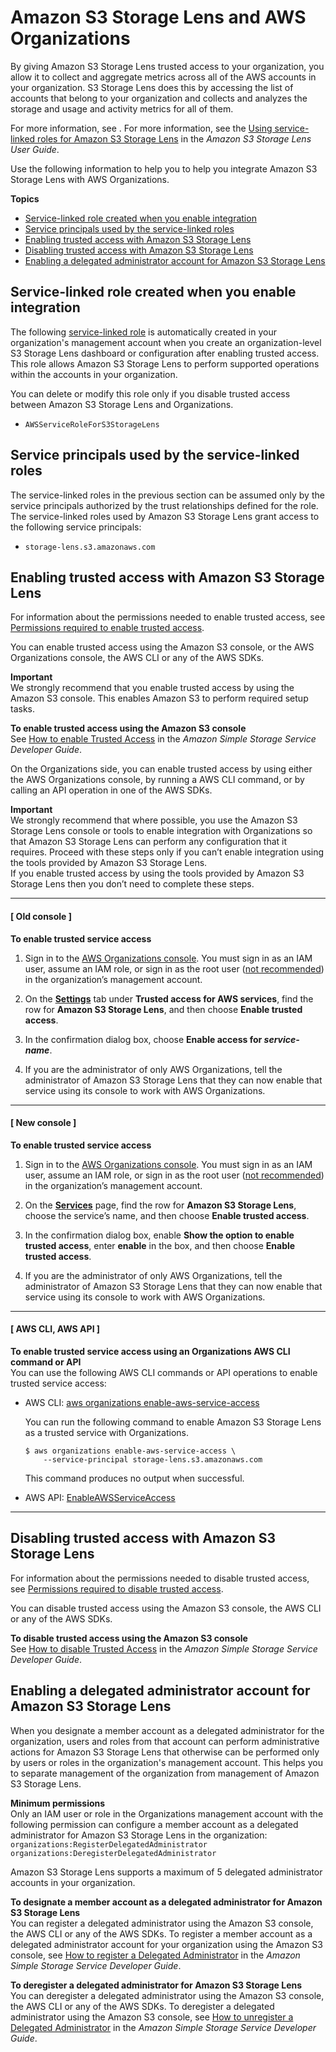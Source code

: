 # Amazon S3 Storage Lens and AWS Organizations<a name="services-that-can-integrate-s3lens"></a>

By giving Amazon S3 Storage Lens trusted access to your organization, you allow it to collect and aggregate metrics across all of the AWS accounts in your organization\. S3 Storage Lens does this by accessing the list of accounts that belong to your organization and collects and analyzes the storage and usage and activity metrics for all of them\. 

For more information, see \. For more information, see the [Using service\-linked roles for Amazon S3 Storage Lens](https://docs.aws.amazon.com/AmazonS3/latest/dev/using-service-linked-roles.html) in the *Amazon S3 Storage Lens User Guide*\. 

Use the following information to help you to help you integrate Amazon S3 Storage Lens with AWS Organizations\.

**Topics**
+ [Service\-linked role created when you enable integration](#integrate-enable-slr-s3lens)
+ [Service principals used by the service\-linked roles](#integrate-enable-svcprin-s3lens)
+ [Enabling trusted access with Amazon S3 Storage Lens](#integrate-enable-ta-s3lens)
+ [Disabling trusted access with Amazon S3 Storage Lens](#integrate-disable-ta-s3lens)
+ [Enabling a delegated administrator account for Amazon S3 Storage Lens](#integrate-disable-da-s3lens)

## Service\-linked role created when you enable integration<a name="integrate-enable-slr-s3lens"></a>

The following [service\-linked role](https://docs.aws.amazon.com/IAM/latest/UserGuide/using-service-linked-roles.html) is automatically created in your organization's management account when you create an organization\-level S3 Storage Lens dashboard or configuration after enabling trusted access\. This role allows Amazon S3 Storage Lens to perform supported operations within the accounts in your organization\.

You can delete or modify this role only if you disable trusted access between Amazon S3 Storage Lens and Organizations\.
+ `AWSServiceRoleForS3StorageLens` 

## Service principals used by the service\-linked roles<a name="integrate-enable-svcprin-s3lens"></a>

The service\-linked roles in the previous section can be assumed only by the service principals authorized by the trust relationships defined for the role\. The service\-linked roles used by Amazon S3 Storage Lens grant access to the following service principals:
+ `storage-lens.s3.amazonaws.com`

## Enabling trusted access with Amazon S3 Storage Lens<a name="integrate-enable-ta-s3lens"></a>

For information about the permissions needed to enable trusted access, see [Permissions required to enable trusted access](orgs_integrate_services.md#orgs_trusted_access_perms)\.

You can enable trusted access using the Amazon S3 console, or the AWS Organizations console, the AWS CLI or any of the AWS SDKs\. 

**Important**  
We strongly recommend that you enable trusted access by using the Amazon S3 console\. This enables Amazon S3 to perform required setup tasks\.

**To enable trusted access using the Amazon S3 console**  
See [How to enable Trusted Access](https://docs.aws.amazon.com/AmazonS3/latest/user-guide/storage_lens_console_organizations_enabling_trusted_access.html ) in the *Amazon Simple Storage Service Developer Guide*\.

On the Organizations side, you can enable trusted access by using either the AWS Organizations console, by running a AWS CLI command, or by calling an API operation in one of the AWS SDKs\.

**Important**  
We strongly recommend that where possible, you use the Amazon S3 Storage Lens console or tools to enable integration with Organizations so that Amazon S3 Storage Lens can perform any configuration that it requires\. Proceed with these steps only if you can’t enable integration using the tools provided by Amazon S3 Storage Lens\.  
If you enable trusted access by using the tools provided by Amazon S3 Storage Lens then you don’t need to complete these steps\.

------
#### [ Old console ]

**To enable trusted service access**

1. Sign in to the [AWS Organizations console](https://console.aws.amazon.com/organizations)\. You must sign in as an IAM user, assume an IAM role, or sign in as the root user \([not recommended](https://docs.aws.amazon.com/IAM/latest/UserGuide/best-practices.html#lock-away-credentials)\) in the organization’s management account\. 

1. On the **[Settings](https://console.aws.amazon.com/organizations/home#/organization/settings)** tab under **Trusted access for AWS services**, find the row for **Amazon S3 Storage Lens**, and then choose **Enable trusted access**\.

1. In the confirmation dialog box, choose **Enable access for *service\-name***\.

1. If you are the administrator of only AWS Organizations, tell the administrator of Amazon S3 Storage Lens that they can now enable that service using its console to work with AWS Organizations\.

------
#### [ New console ]

**To enable trusted service access**

1. Sign in to the [AWS Organizations console](https://console.aws.amazon.com/organizations/v2)\. You must sign in as an IAM user, assume an IAM role, or sign in as the root user \([not recommended](https://docs.aws.amazon.com/IAM/latest/UserGuide/best-practices.html#lock-away-credentials)\) in the organization’s management account\. 

1. On the **[Services](https://console.aws.amazon.com/organizations/v2/home/services)** page, find the row for **Amazon S3 Storage Lens**, choose the service’s name, and then choose **Enable trusted access**\.

1. In the confirmation dialog box, enable **Show the option to enable trusted access**, enter **enable** in the box, and then choose **Enable trusted access**\.

1. If you are the administrator of only AWS Organizations, tell the administrator of Amazon S3 Storage Lens that they can now enable that service using its console to work with AWS Organizations\.

------
#### [ AWS CLI, AWS API ]

**To enable trusted service access using an Organizations AWS CLI command or API**  
You can use the following AWS CLI commands or API operations to enable trusted service access:
+ AWS CLI: [aws organizations enable\-aws\-service\-access](https://docs.aws.amazon.com/cli/latest/reference/organizations/enable-aws-service-access.html)

  You can run the following command to enable Amazon S3 Storage Lens as a trusted service with Organizations\.

  ```
  $ aws organizations enable-aws-service-access \ 
      --service-principal storage-lens.s3.amazonaws.com
  ```

  This command produces no output when successful\.
+ AWS API: [EnableAWSServiceAccess](https://docs.aws.amazon.com/organizations/latest/APIReference/API_EnableAWSServiceAccess.html)

------

## Disabling trusted access with Amazon S3 Storage Lens<a name="integrate-disable-ta-s3lens"></a>

For information about the permissions needed to disable trusted access, see [Permissions required to disable trusted access](orgs_integrate_services.md#orgs_trusted_access_disable_perms)\.

You can disable trusted access using the Amazon S3 console, the AWS CLI or any of the AWS SDKs\. 

**To disable trusted access using the Amazon S3 console**  
See [How to disable Trusted Access](https://docs.aws.amazon.com/AmazonS3/latest/user-guide/storage_lens_console_organizations_disabling_trusted_access.html) in the *Amazon Simple Storage Service Developer Guide*\.

## Enabling a delegated administrator account for Amazon S3 Storage Lens<a name="integrate-disable-da-s3lens"></a>

When you designate a member account as a delegated administrator for the organization, users and roles from that account can perform administrative actions for Amazon S3 Storage Lens that otherwise can be performed only by users or roles in the organization's management account\. This helps you to separate management of the organization from management of Amazon S3 Storage Lens\.

**Minimum permissions**  
Only an IAM user or role in the Organizations management account with the following permission can configure a member account as a delegated administrator for Amazon S3 Storage Lens in the organization:  
`organizations:RegisterDelegatedAdministrator`  
`organizations:DeregisterDelegatedAdministrator`

Amazon S3 Storage Lens supports a maximum of 5 delegated administrator accounts in your organization\.

**To designate a member account as a delegated administrator for Amazon S3 Storage Lens**  
You can register a delegated administrator using the Amazon S3 console, the AWS CLI or any of the AWS SDKs\. To register a member account as a delegated administrator account for your organization using the Amazon S3 console, see [How to register a Delegated Administrator](https://docs.aws.amazon.com/AmazonS3/latest/user-guide/storage_lens_console_organizations_registering_delegated_admins.html) in the *Amazon Simple Storage Service Developer Guide*\.

**To deregister a delegated administrator for Amazon S3 Storage Lens**  
You can deregister a delegated administrator using the Amazon S3 console, the AWS CLI or any of the AWS SDKs\. To deregister a delegated administrator using the Amazon S3 console, see [How to unregister a Delegated Administrator](https://docs.aws.amazon.com/AmazonS3/latest/user-guide/storage_lens_console_organizations_deregistering_delegated_admins.html) in the *Amazon Simple Storage Service Developer Guide*\.